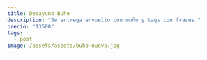 ```yaml
---
title: Desayuno Buho
description: "Se entrega envuelto con moño y tags con frases "
precio: "13500"
tags:
  - post
image: /assets/assets/buho-nueva.jpg
---
```

